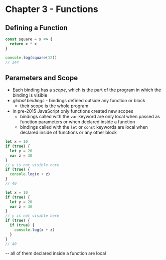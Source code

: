 # Chapter 3 - Functions

## Defining a Function

````javascript
const square = x => {
  return x * x
}

console.log(square(12))
// 144
````

## Parameters and Scope
- Each binding has a *scope*, which is the part of the program in which
the binding is visible
- *global bindings* - bindings defined outside any function or block
  - their scope is the whole program
- in pre-2015 JavaScript only functions created new scopes
  - bindings called with the `var` keyword are only local when passed as function parameters or when declared inside a function
  - bindings called with the `let` or `const` keywords are local when declared inside of functions or any other block

````javascript
let x = 10
if (true) {
  let y = 20
  var z = 30
}
// y is not visible here
if (true) {
  console.log(x + z)
}
// 40
````

````javascript
let x = 10
if (true) {
  let y = 20
  var z = 30
}
// y is not visible here
if (true) {
  if (true) {
    console.log(x + z)
  }
}
// 40
````

-- all of them declared inside a function are local